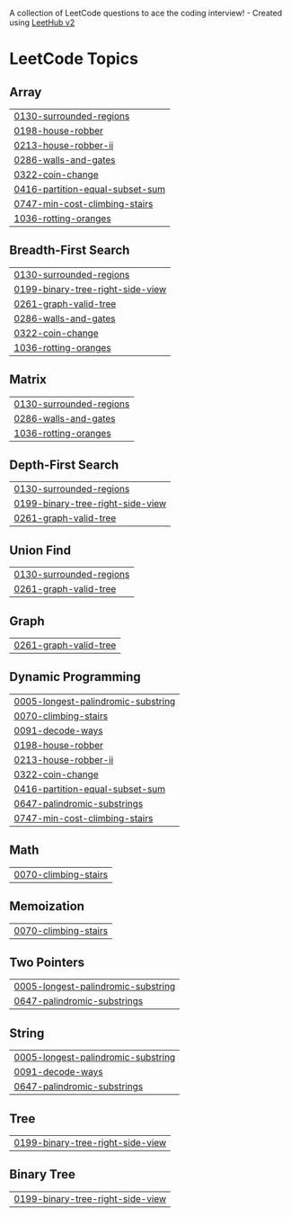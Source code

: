 A collection of LeetCode questions to ace the coding interview! - Created using [LeetHub v2](https://github.com/arunbhardwaj/LeetHub-2.0)
<!---LeetCode Topics Start-->
# LeetCode Topics
## Array
|  |
| ------- |
| [0130-surrounded-regions](https://github.com/daely178/leetcode/tree/master/0130-surrounded-regions) |
| [0198-house-robber](https://github.com/daely178/leetcode/tree/master/0198-house-robber) |
| [0213-house-robber-ii](https://github.com/daely178/leetcode/tree/master/0213-house-robber-ii) |
| [0286-walls-and-gates](https://github.com/daely178/leetcode/tree/master/0286-walls-and-gates) |
| [0322-coin-change](https://github.com/daely178/leetcode/tree/master/0322-coin-change) |
| [0416-partition-equal-subset-sum](https://github.com/daely178/leetcode/tree/master/0416-partition-equal-subset-sum) |
| [0747-min-cost-climbing-stairs](https://github.com/daely178/leetcode/tree/master/0747-min-cost-climbing-stairs) |
| [1036-rotting-oranges](https://github.com/daely178/leetcode/tree/master/1036-rotting-oranges) |
## Breadth-First Search
|  |
| ------- |
| [0130-surrounded-regions](https://github.com/daely178/leetcode/tree/master/0130-surrounded-regions) |
| [0199-binary-tree-right-side-view](https://github.com/daely178/leetcode/tree/master/0199-binary-tree-right-side-view) |
| [0261-graph-valid-tree](https://github.com/daely178/leetcode/tree/master/0261-graph-valid-tree) |
| [0286-walls-and-gates](https://github.com/daely178/leetcode/tree/master/0286-walls-and-gates) |
| [0322-coin-change](https://github.com/daely178/leetcode/tree/master/0322-coin-change) |
| [1036-rotting-oranges](https://github.com/daely178/leetcode/tree/master/1036-rotting-oranges) |
## Matrix
|  |
| ------- |
| [0130-surrounded-regions](https://github.com/daely178/leetcode/tree/master/0130-surrounded-regions) |
| [0286-walls-and-gates](https://github.com/daely178/leetcode/tree/master/0286-walls-and-gates) |
| [1036-rotting-oranges](https://github.com/daely178/leetcode/tree/master/1036-rotting-oranges) |
## Depth-First Search
|  |
| ------- |
| [0130-surrounded-regions](https://github.com/daely178/leetcode/tree/master/0130-surrounded-regions) |
| [0199-binary-tree-right-side-view](https://github.com/daely178/leetcode/tree/master/0199-binary-tree-right-side-view) |
| [0261-graph-valid-tree](https://github.com/daely178/leetcode/tree/master/0261-graph-valid-tree) |
## Union Find
|  |
| ------- |
| [0130-surrounded-regions](https://github.com/daely178/leetcode/tree/master/0130-surrounded-regions) |
| [0261-graph-valid-tree](https://github.com/daely178/leetcode/tree/master/0261-graph-valid-tree) |
## Graph
|  |
| ------- |
| [0261-graph-valid-tree](https://github.com/daely178/leetcode/tree/master/0261-graph-valid-tree) |
## Dynamic Programming
|  |
| ------- |
| [0005-longest-palindromic-substring](https://github.com/daely178/leetcode/tree/master/0005-longest-palindromic-substring) |
| [0070-climbing-stairs](https://github.com/daely178/leetcode/tree/master/0070-climbing-stairs) |
| [0091-decode-ways](https://github.com/daely178/leetcode/tree/master/0091-decode-ways) |
| [0198-house-robber](https://github.com/daely178/leetcode/tree/master/0198-house-robber) |
| [0213-house-robber-ii](https://github.com/daely178/leetcode/tree/master/0213-house-robber-ii) |
| [0322-coin-change](https://github.com/daely178/leetcode/tree/master/0322-coin-change) |
| [0416-partition-equal-subset-sum](https://github.com/daely178/leetcode/tree/master/0416-partition-equal-subset-sum) |
| [0647-palindromic-substrings](https://github.com/daely178/leetcode/tree/master/0647-palindromic-substrings) |
| [0747-min-cost-climbing-stairs](https://github.com/daely178/leetcode/tree/master/0747-min-cost-climbing-stairs) |
## Math
|  |
| ------- |
| [0070-climbing-stairs](https://github.com/daely178/leetcode/tree/master/0070-climbing-stairs) |
## Memoization
|  |
| ------- |
| [0070-climbing-stairs](https://github.com/daely178/leetcode/tree/master/0070-climbing-stairs) |
## Two Pointers
|  |
| ------- |
| [0005-longest-palindromic-substring](https://github.com/daely178/leetcode/tree/master/0005-longest-palindromic-substring) |
| [0647-palindromic-substrings](https://github.com/daely178/leetcode/tree/master/0647-palindromic-substrings) |
## String
|  |
| ------- |
| [0005-longest-palindromic-substring](https://github.com/daely178/leetcode/tree/master/0005-longest-palindromic-substring) |
| [0091-decode-ways](https://github.com/daely178/leetcode/tree/master/0091-decode-ways) |
| [0647-palindromic-substrings](https://github.com/daely178/leetcode/tree/master/0647-palindromic-substrings) |
## Tree
|  |
| ------- |
| [0199-binary-tree-right-side-view](https://github.com/daely178/leetcode/tree/master/0199-binary-tree-right-side-view) |
## Binary Tree
|  |
| ------- |
| [0199-binary-tree-right-side-view](https://github.com/daely178/leetcode/tree/master/0199-binary-tree-right-side-view) |
<!---LeetCode Topics End-->